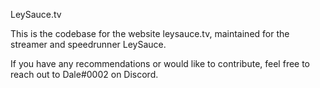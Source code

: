 LeySauce.tv

This is the codebase for the website leysauce.tv, maintained for the streamer and speedrunner LeySauce.

If you have any recommendations or would like to contribute, feel free to reach out to Dale#0002 on Discord.